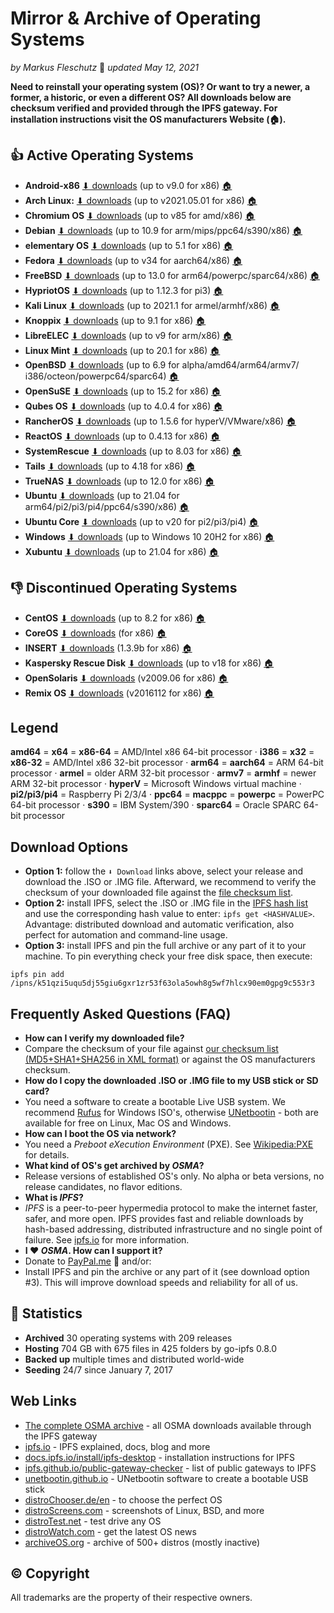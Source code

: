 # Mirror & Archive of Operating Systems

*by Markus Fleschutz* 📅 *updated May 12, 2021*

**Need to reinstall your operating system (OS)? Or want to try a newer, a former, a historic, or even a different OS? All downloads below are checksum verified and provided through the IPFS gateway. For installation instructions visit the OS manufacturers Website (🏠).** 

## 👍 Active Operating Systems

- **Android-x86** [⬇ downloads](https://cloudflare-ipfs.com/ipfs/QmWG6iBfucV4mPLyDP5zzu9jLwnFwkKLizqrRYnUfhjzcd) (up to v9.0 for x86) [🏠](https://www.android-x86.org) 
- **Arch Linux:** [⬇ downloads](https://cloudflare-ipfs.com/ipfs/QmbEv9BmhG4PMKm2f5HfYwBZv9MeWs3VJaXaUdTpjFsfRF) (up to v2021.05.01 for x86) [🏠](https://archlinux.org) 
- **Chromium OS** [⬇ downloads](https://cloudflare-ipfs.com/ipfs/QmZF34ExoBB1a5cforj7n1fM9KpryNSvjGdLSFSV6vrzFb ) (up to v85 for amd/x86) [🏠](https://www.chromium.org/chromium-os) 
- **Debian** [⬇ downloads](https://cloudflare-ipfs.com/ipfs/QmNfYb7DW21ZP6E5ADSZGWZu6p4HYdxMSvzbWME9Tp5aiT) (up to 10.9 for arm/mips/ppc64/s390/x86) [🏠](https://www.debian.org) 
- **elementary OS** [⬇ downloads](https://cloudflare-ipfs.com/ipfs/QmZXR4CKWcYZQtS8hzqxHQKVE6roCHFdgnFxpbqjeoWwiz ) (up to 5.1 for x86) [🏠](https://elementary.io) 
- **Fedora** [⬇ downloads](https://cloudflare-ipfs.com/ipfs/QmaGVcmqcwBrHPkR7CWeWhf7jesyCSKSYf5sspHj4YXgpe ) (up to v34 for aarch64/x86) [🏠](https://getfedora.org) 
- **FreeBSD** [⬇ downloads](https://cloudflare-ipfs.com/ipfs/QmRt7gh2qxFyMLZjUtK1D6eN2pdtMPeiPitNZY4ckAhMGd ) (up to 13.0 for arm64/powerpc/sparc64/x86) [🏠](https://www.freebsd.org)
- **HypriotOS** [⬇ downloads](https://cloudflare-ipfs.com/ipfs/QmVaauqYstcdrtz4XhmYAtBamyQKCjTZyH6NViQHXiV1r9 ) (up to 1.12.3 for pi3) [🏠](https://blog.hypriot.com)
- **Kali Linux** [⬇ downloads](https://cloudflare-ipfs.com/ipfs/QmXpR4Ai49CeUhc2WwfvpMkeTe1jEaZFkLv1YaLdBzaY6J ) (up to 2021.1 for armel/armhf/x86) [🏠](https://www.kali.org) 
- **Knoppix** [⬇ downloads](https://cloudflare-ipfs.com/ipfs/QmS9ZHoBcM6Q98UUiqhhvUAi7hbj39Yuy2bRNxhhVpr3QN) (up to 9.1 for x86) [🏠](http://www.knoppix.org/) 
- **LibreELEC** [⬇ downloads](https://cloudflare-ipfs.com/ipfs/QmYCCydVo7i2PhUUTYBgRyBXn8PpHzvTFt6BhneVzHU15d) (up to v9 for arm/x86) [🏠](https://libreelec.tv)
- **Linux Mint** [⬇ downloads](https://cloudflare-ipfs.com/ipfs/Qmdvh1Xa8spstyGroksPx7A7NzUpdYtEJsjy9x4kyTM385) (up to 20.1 for x86) [🏠](https://linuxmint.com) 
- **OpenBSD** [⬇ downloads](https://cloudflare-ipfs.com/ipfs/QmPwHKjo5KMYCNDTPpBTeCv7KS7mc4vWHZbfxvCpi4VAuv) (up to 6.9 for alpha/amd64/arm64/armv7/ i386/octeon/powerpc64/sparc64) [🏠](http://www.openbsd.org)
- **OpenSuSE** [⬇ downloads](https://cloudflare-ipfs.com/ipfs/QmPdHQkPuihGHMqKDkzosGmessNmMwhEDR9HwoVHT5rRe5 ) (up to 15.2 for x86)  [🏠](https://www.opensuse.org)
- **Qubes OS** [⬇ downloads](https://cloudflare-ipfs.com/ipfs/QmR433KbGHuXSZvukNNahyy61QFw4zD8e1nRuGzgtzbFYk) (up to 4.0.4 for x86) [🏠](https://www.qubes-os.org/) 
- **RancherOS** [⬇ downloads](https://cloudflare-ipfs.com/ipfs/QmT4NQYJU6mMmpJ9moooPgJpJDVoNP9rL7H3yumqpUqgb4 ) (up to 1.5.6 for hyperV/VMware/x86) [🏠](http://rancher.com/rancher-os/)  
- **ReactOS** [⬇ downloads](https://cloudflare-ipfs.com/ipfs/QmQQDixrDpCRTY7VtvAfPUYGievsaoCF3VFyzkD158ZQ2E) (up to 0.4.13 for x86) [🏠](https://www.reactos.org) 
- **SystemRescue** [⬇ downloads](https://cloudflare-ipfs.com/ipfs/QmP3fjAgJZeBsaWV9zubzuZwacimRXty2PkV8RGknUpCu7) (up to 8.03 for x86) [🏠](http://www.system-rescue-cd.org/) 
- **Tails** [⬇ downloads](https://cloudflare-ipfs.com/ipfs/QmatBPULmvu8oq8gsw8xe7rnC8PbBXsfqa2gsg67wUnqDw ) (up to 4.18 for x86) [🏠](https://tails.boum.org/) 
- **TrueNAS** [⬇ downloads](https://cloudflare-ipfs.com/ipfs/Qma3n1u5J3hmiTGu3nz3u5Ln7BQh9Eyodwd1sfV2mJoynW ) (up to 12.0 for x86) [🏠](https://www.truenas.org)
- **Ubuntu** [⬇ downloads](https://cloudflare-ipfs.com/ipfs/QmaNJcfQNu5RC3QgKhAKT8vsmP9JgPX3YpYmVm1a7dTphL) (up to 21.04 for arm64/pi2/pi3/pi4/ppc64/s390/x86) [🏠](https://www.ubuntu.com/) 
- **Ubuntu Core** [⬇ downloads](https://cloudflare-ipfs.com/ipfs/QmdZRfLgQrh71X3ng1avdrbVyrLz2tECEY3AAaT3bRZ5wE) (up to v20 for pi2/pi3/pi4) [🏠](https://www.ubuntu.com/core)
- **Windows** [⬇ downloads](https://cloudflare-ipfs.com/ipfs/QmbwyKXM7AZwTpSU6vYHnJkf9V9nsQicA4iNFrW8uTLiTv) (up to Windows 10 20H2 for x86) [🏠](https://www.microsoft.com) 
- **Xubuntu** [⬇ downloads](https://cloudflare-ipfs.com/ipfs/QmQWrz3MFHFCcmyLQG9nj4b9s6c24bnAs8gganWG7oifG1 ) (up to 21.04 for x86) [🏠](https://www.xubuntu.org) 

## 👎 Discontinued Operating Systems 

- **CentOS** [⬇ downloads](https://cloudflare-ipfs.com/ipfs/QmS44tJr6dyDkq7EAEBWFhoSECxbevEcoeiqS4EdTAFSwv) (up to 8.2 for x86) [🏠](https://www.centos.org)
- **CoreOS** [⬇ downloads](https://cloudflare-ipfs.com/ipfs/QmZq9a53v9cepjhVsPN6S3sd12tntnxJiECtZFkcH8KBX9 ) (for x86) [🏠](https://coreos.com/) 
- **INSERT** [⬇ downloads](https://cloudflare-ipfs.com/ipfs/QmVpmV9bSigEbC4MTaw9G7x3USgeCEfPeTtERc3VFYEymx) (1.3.9b for x86) [🏠](https://www.inside-security.de/insert.html)
- **Kaspersky Rescue Disk** [⬇ downloads](https://cloudflare-ipfs.com/ipfs/QmVMeBhS7K3DMXxuF3Q1MbSdANT1b4mkwXCp7nqLV6n4Lt ) (up to v18 for x86) [🏠](https://support.kaspersky.com/viruses/rescuedisk)
- **OpenSolaris** [⬇ downloads](https://cloudflare-ipfs.com/ipfs/QmdRpuTZTyKsQSXPt3dyv6WdTY7ZyaRkkU5S3Z9tkPriPv ) (v2009.06 for x86) [🏠](https://www.oracle.com/technetwork/server-storage/solaris/index-135144.html) 
- **Remix OS** [⬇ downloads](https://cloudflare-ipfs.com/ipfs/QmPhohZB29FNYqjBmxvPeXB1Jbd1anSq9tfXDE2xhZM54u ) (v2016112 for x86) [🏠](http://cn.jide.com/remixos) 

## Legend

**amd64** = **x64** = **x86-64** = AMD/Intel x86 64-bit processor · **i386** = **x32** = **x86-32** = AMD/Intel x86 32-bit processor  ·  **arm64** = **aarch64** = ARM 64-bit processor · **armel** = older ARM 32-bit processor · **armv7** = **armhf** = newer ARM 32-bit processor · **hyperV** = Microsoft Windows virtual machine · **pi2/pi3/pi4** = Raspberry Pi 2/3/4 · **ppc64** = **macppc** = **powerpc** = PowerPC 64-bit processor · **s390** = IBM System/390 · **sparc64** = Oracle SPARC 64-bit processor

Download Options
----------------

* **Option 1:** follow the `⬇ Download` links above, select your release and download the .ISO or .IMG file. Afterward, we recommend to verify the checksum of your downloaded file against the [file checksum list](/Downloads/checksum_list.xml).
* **Option 2:** install IPFS, select the .ISO or .IMG file in the [IPFS hash list](/Downloads/IPFS_hash_list.txt) and use the corresponding hash value to enter: `ipfs get <HASHVALUE>`. Advantage: distributed download and automatic verification, also perfect for automation and command-line usage.
* **Option 3:** install IPFS and pin the full archive or any part of it to your machine. To pin everything check your free disk space, then execute:

```
ipfs pin add /ipns/k51qzi5uqu5dj55giu6gxr1zr53f63ola5owh8g5wf7hlcx90em0gpg9c553r3
```

## Frequently Asked Questions (FAQ)

- **How can I verify my downloaded file?**
- Compare the checksum of your file against [our checksum list (MD5+SHA1+SHA256 in XML format)](/Downloads/checksum_list.xml) or against the OS manufacturers checksum.
- **How do I copy the downloaded .ISO or .IMG file to my USB stick or SD card?**
- You need a software to create a bootable Live USB system. We recommend [Rufus](https://rufus.ie) for Windows ISO's, otherwise [UNetbootin](https://unetbootin.github.io) - both are available for free on Linux, Mac OS and Windows.
- **How can I boot the OS via network?**
- You need a *Preboot eXecution Environment* (PXE). See [Wikipedia:PXE](https://en.wikipedia.org/wiki/Preboot_Execution_Environment) for details.
- **What kind of OS's get archived by *OSMA*?**
- Release versions of established OS's only. No alpha or beta versions, no release candidates, no flavor editions.
- **What is *IPFS*?**
- *IPFS* is a peer-to-peer hypermedia protocol to make the internet faster, safer, and more open. IPFS provides fast and reliable downloads by hash-based addressing, distributed infrastructure and no single point of failure. See [ipfs.io](https://ipfs.io) for more information.
- **I ❤️ *OSMA*. How can I support it?**
- Donate to [PayPal.me](https://www.paypal.me/Fleschutz) 👏 and/or:
- Install IPFS and pin the archive or any part of it (see download option #3). This will improve download speeds and reliability for all of us.

##  🔎 Statistics

- **Archived** 30 operating systems with 209 releases
- **Hosting** 704 GB with 675 files in 425 folders by go-ipfs 0.8.0
- **Backed up** multiple times and distributed world-wide
- **Seeding** 24/7 since January 7, 2017

Web Links 
-----

* [The complete OSMA archive](https://cloudflare-ipfs.com/ipns/k51qzi5uqu5dj55giu6gxr1zr53f63ola5owh8g5wf7hlcx90em0gpg9c553r3) - all OSMA downloads available through the IPFS gateway 
* [ipfs.io](https://ipfs.io) - IPFS explained, docs, blog and more
* [docs.ipfs.io/install/ipfs-desktop](https://docs.ipfs.io/install/ipfs-desktop/) - installation instructions for IPFS
* [ipfs.github.io/public-gateway-checker](https://ipfs.github.io/public-gateway-checker/) - list of public gateways to IPFS
* [unetbootin.github.io](https://unetbootin.github.io) - UNetbootin software to create a bootable USB stick
* [distroChooser.de/en](https://distrochooser.de/en/) - to choose the perfect OS
* [distroScreens.com](http://www.distroscreens.com) - screenshots of Linux, BSD, and more
* [distroTest.net](https://distrotest.net/) - test drive any OS
* [distroWatch.com](https://distrowatch.com) - get the latest OS news
* [archiveOS.org](https://www.archiveos.org) - archive of 500+ distros (mostly inactive)

## © Copyright

All trademarks are the property of their respective owners.